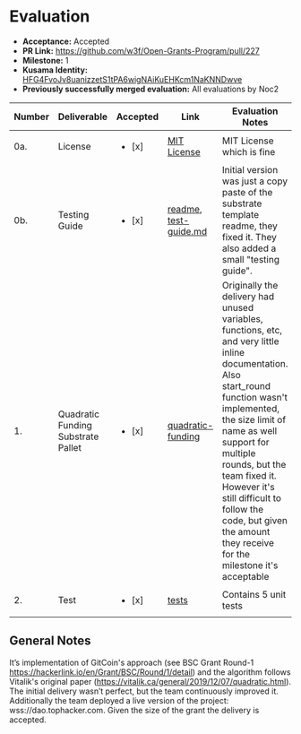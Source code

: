 # Evaluation

* **Acceptance:** Accepted
* **PR Link:** https://github.com/w3f/Open-Grants-Program/pull/227
* **Milestone:** 1
* **Kusama Identity:** [HFG4FvoJv8uanizzetS1tPA6wigNAiKuEHKcm1NaKNNDwve](https://polkascan.io/pre/kusama/account/HFG4FvoJv8uanizzetS1tPA6wigNAiKuEHKcm1NaKNNDwve)
* **Previously successfully merged evaluation:** All evaluations by Noc2

| Number | Deliverable | Accepted | Link | Evaluation Notes |
| ------------- | ------------- | ------------- | ------------- |------------- |
| 0a. | License | <ul><li>[x] </li></ul> | [MIT License](https://github.com/zhangjiannan/QFgrant/blob/main/LICENSE) |  MIT License which is fine  |
| 0b. | Testing Guide | <ul><li>[x] </li></ul> | [readme](https://github.com/zhangjiannan/QFgrant), [test-guide.md](https://github.com/zhangjiannan/QFgrant/blob/b663677d5a5182fccc260db4ed986bb920911cc3/doc/test-guide.md) | Initial version was just a copy paste of the substrate template readme, they fixed it. They also added a small "testing guide". |
| 1. | Quadratic Funding Substrate Pallet | <ul><li>[x] </li></ul> | [quadratic-funding](https://github.com/zhangjiannan/QFgrant/blob/c5048f3e45846af8d4361bce1e9f0bed12d60e41/pallets/quadratic-funding/src/lib.rs)| Originally the delivery had unused variables, functions, etc, and very little inline documentation. Also start_round function wasn't implemented, the size limit of name as well support for multiple rounds, but the team fixed it. However it's still difficult to follow the code, but given the amount they receive for the milestone it's acceptable |
| 2. | 	Test | <ul><li>[x] </li></ul> | [tests](https://github.com/zhangjiannan/QFgrant/blob/main/pallets/quadratic-funding/src/tests.rs) | Contains 5 unit tests |


## General Notes

It’s implementation of GitCoin's approach (see BSC Grant Round-1 https://hackerlink.io/en/Grant/BSC/Round/1/detail) and the algorithm follows Vitalik's original paper (https://vitalik.ca/general/2019/12/07/quadratic.html). The initial delivery wasn’t perfect, but the team continuously improved it. Additionally the team deployed a live version of the project: wss://dao.tophacker.com. Given the size of the grant the delivery is accepted.  
